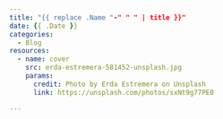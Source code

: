 ```yaml
---
title: "{{ replace .Name "-" " " | title }}"
date: {{ .Date }}
categories:
  - Blog  
resources:
  - name: cover
    src: erda-estremera-581452-unsplash.jpg
    params:
      credit: Photo by Erda Estremera on Unsplash
      link: https://unsplash.com/photos/sxNt9g77PE0

---
```

